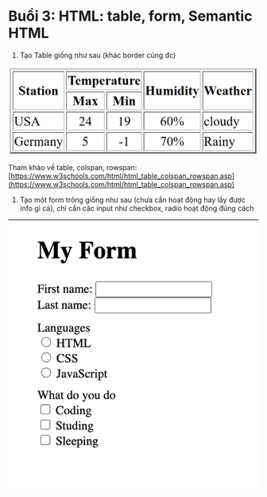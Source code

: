 # Buổi 3: HTML: table, form, Semantic HTML

1. Tạo Table giống như sau (khác border cũng đc)

![Untitled](Buo%CC%82%CC%89i%203%20HTML%20table,%20form,%20Semantic%20HTML%20a77a14fdd1804577a276ab93942882fc/Untitled.png)

Tham khảo về table, colspan, rowspan: [https://www.w3schools.com/html/html_table_colspan_rowspan.asp](https://www.w3schools.com/html/html_table_colspan_rowspan.asp)

1. Tạo một form trông giống như sau (chưa cần hoạt động hay lấy được info gì cả), chỉ cần các input như checkbox, radio hoạt động đúng cách

![Untitled](Buo%CC%82%CC%89i%203%20HTML%20table,%20form,%20Semantic%20HTML%20a77a14fdd1804577a276ab93942882fc/Untitled%201.png)